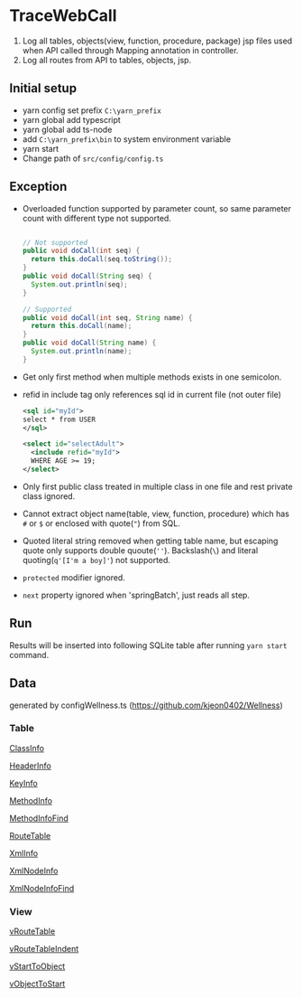 # TraceWebCall

1. Log all tables, objects(view, function, procedure, package) jsp files used when API called through Mapping annotation in controller.
1. Log all routes from API to tables, objects, jsp.

## Initial setup

- yarn config set prefix `C:\yarn_prefix`
- yarn global add typescript
- yarn global add ts-node
- add `C:\yarn_prefix\bin` to system environment variable
- yarn start
- Change path of `src/config/config.ts`

## Exception

- Overloaded function supported by parameter count, so same parameter count with different type not supported.

  ```java

  // Not supported
  public void doCall(int seq) {
    return this.doCall(seq.toString());
  }
  public void doCall(String seq) {
    System.out.println(seq);
  }

  // Supported
  public void doCall(int seq, String name) {
    return this.doCall(name);
  }
  public void doCall(String name) {
    System.out.println(name);
  }
  ```

- Get only first method when multiple methods exists in one semicolon.

- refid in include tag only references sql id in current file (not outer file)

  ```xml
  <sql id="myId">
  select * from USER
  </sql>

  <select id="selectAdult">
    <include refid="myId">
    WHERE AGE >= 19;
  </select>
  ```

- Only first public class treated in multiple class in one file and rest private class ignored.

- Cannot extract object name(table, view, function, procedure) which has `#` or `$` or enclosed with quote(`"`) from SQL.

- Quoted literal string removed when getting table name, but escaping quote only supports double quoute(`''`). Backslash(`\`) and literal quoting(`q'[I'm a boy]'`) not supported.

- `protected` modifier ignored.

- `next` property ignored when 'springBatch', just reads all step.

## Run

Results will be inserted into following SQLite table after running `yarn start` command.

## Data

generated by configWellness.ts (<https://github.com/kjeon0402/Wellness>)

### Table

[ClassInfo](./test/Wellness/report/ClassInfo.md)

[HeaderInfo](./test/Wellness/report/HeaderInfo.md)

[KeyInfo](./test/Wellness/report/KeyInfo.md)

[MethodInfo](./test/Wellness/report/MethodInfo.md)

[MethodInfoFind](./test/Wellness/report/MethodInfoFind.md)

[RouteTable](./test/Wellness/report/RouteTable.md)

[XmlInfo](./test/Wellness/report/XmlInfo.md)

[XmlNodeInfo](./test/Wellness/report/XmlNodeInfo.md)

[XmlNodeInfoFind](./test/Wellness/report/XmlNodeInfoFind.md)

### View

[vRouteTable](./test/Wellness/report/vRouteTable.md)

[vRouteTableIndent](./test/Wellness/report/vRouteTableIndent.md)

[vStartToObject](./test/Wellness/report/vStartToObject.md)

[vObjectToStart](./test/Wellness/report/vObjectToStart.md)
